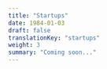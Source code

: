 ```yaml
---
title: "Startups"
date: 1984-01-03
draft: false
translationKey: "startups"
weight: 3
summary: "Coming soon..."
---
```


